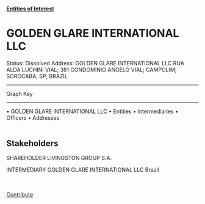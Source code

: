 #### [Entities of Interest](/list.html)
<link rel="stylesheet" type="text/css" href="../../assets/style.css">

<style>
body{background-image:url("http://eoi-graphs.s3-website-eu-west-1.amazonaws.com/GOLDEN_GLARE_INTERNATIONAL_LLC.png");background-repeat: no-repeat;background-size: contain;}
.markdown>p>span{background-color: white;}
</style>

# GOLDEN GLARE INTERNATIONAL LLC
<span>Status: Dissolved
Address: GOLDEN GLARE INTERNATIONAL LLC  RUA ALDA LUCHINI VIAL; 381 CONDOMINIO ANGELO VIAL; CAMPOLIM; SOROCABA; SP; BRAZIL
</span>

---



<div class="legend">
Graph Key
<hr>
<span class="focus">• GOLDEN GLARE INTERNATIONAL LLC</span>
<span class="entity">• Entities</span>
<span class="intermediary">• Intermediaries</span>
<span class="officer">• Officers</span>
<span class="address">• Addresses</span>
</div><br>


## Stakeholders
<span>SHAREHOLDER
LIVINGSTON GROUP S.A.
</span>

<span>INTERMEDIARY
GOLDEN GLARE INTERNATIONAL LLC
Brazil
</span>


<br><br><a class="contribute_button" href="Readme.md">Contribute</a>